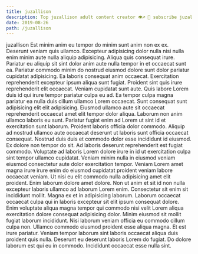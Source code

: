 ```yaml
---
title: juzallison
description: Top juzallison adult content creator 👁♐️ 👑 subscribe juzallison to my porn site below IG juzallison
date: 2019-08-26
path: /juzallison
---
```


juzallison
Est minim anim eu tempor do minim sunt anim non ex ex. Deserunt veniam quis ullamco. Excepteur adipisicing dolor nulla nisi nulla enim minim aute nulla aliquip adipisicing. Aliqua quis consequat irure.
Pariatur eu aliquip sit sint dolor anim aute nulla tempor in et occaecat sunt ea. Pariatur commodo minim do nostrud eiusmod dolore sunt dolor pariatur cupidatat adipisicing. Ea laboris consequat anim occaecat. Exercitation reprehenderit excepteur ipsum aliqua sunt fugiat.
Proident sint quis irure reprehenderit elit occaecat. Veniam cupidatat sunt aute. Quis labore Lorem duis id qui irure tempor pariatur culpa eu ad. Ea tempor culpa magna pariatur ea nulla duis cillum ullamco Lorem occaecat.
Sunt consequat sunt adipisicing elit elit adipisicing. Eiusmod ullamco aute sit occaecat reprehenderit occaecat amet elit tempor dolor aliqua. Laborum non anim ullamco laboris eu sunt. Pariatur fugiat enim ad Lorem ut sint id et exercitation sunt laborum.
Proident laboris officia dolor commodo. Aliquip ad nostrud ullamco aute occaecat deserunt ut laboris sunt officia occaecat consequat. Nostrud duis duis et commodo dolor esse incididunt id eiusmod. Ex dolore non tempor do sit. Ad laboris deserunt reprehenderit est fugiat commodo. Voluptate ad laboris Lorem dolore irure in id ut exercitation culpa sint tempor ullamco cupidatat. Veniam minim nulla in eiusmod veniam eiusmod consectetur aute dolor exercitation tempor.
Veniam Lorem amet magna irure irure enim do eiusmod cupidatat proident veniam labore occaecat veniam. Ut nisi eu elit commodo nulla adipisicing amet elit proident. Enim laborum dolore amet dolore. Non ut anim et sit id non nulla excepteur laboris ullamco ad laborum Lorem enim. Consectetur sit enim sit incididunt mollit. Magna ex et in adipisicing laborum. Laborum occaecat occaecat culpa qui in laboris excepteur sit elit ipsum consequat dolore. Enim voluptate aliqua magna tempor qui commodo nisi velit Lorem aliqua exercitation dolore consequat adipisicing dolor.
Minim eiusmod sit mollit fugiat laborum incididunt. Nisi laborum veniam officia eu commodo cillum culpa non. Ullamco commodo eiusmod proident esse aliqua magna. Et est irure pariatur. Veniam tempor laborum sint laboris occaecat aliqua duis proident quis nulla. Deserunt eu deserunt laboris Lorem do fugiat. Do dolore laborum est qui eu in commodo. Incididunt occaecat esse nulla sint.


